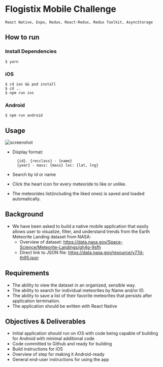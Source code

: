 # Flogistix Mobile Challenge

```
React Native, Expo, Redux, React-Redux, Redux Toolkit, AsyncStorage
```
## How to run

### Install Dependencies

```
$ yarn
```

### iOS

```
$ cd ios && pod install
$ cd ..
$ npm run ios
```

### Android

```
$ npm run android
```

## Usage

![screenshot](https://i.ibb.co/CbrcfXx/Simulator-Screen-Shot-i-Phone-11-2021-09-21-at-09-44-07.png)
- Display format: 

  ```
    {id}. {recclass} - {name}
    {year} - mass: {mass} loc: {lat, lng}
  ```
- Search by id or name
- Click the heart icon for every meteoride to like or unlike.
- The meteorides list(including the liked ones) is saved and loaded automatically. 

## Background
* We have been asked to build a native mobile application that easily allows user to visualize, filter, and understand trends from the Earth Meteorite Landing dataset from NASA:
  * Overview of dataset: https://data.nasa.gov/Space-Science/Meteorite-Landings/gh4g-9sfh
  * Direct link to JSON file: https://data.nasa.gov/resource/y77d-th95.json

## Requirements
* The ability to view the dataset in an organized, sensible way.
* The ability to search for individual meteorites by Name and/or ID.
* The ability to save a list of their favorite meteorites that persists after application termination.
* The application should be written with React Native

## Objectives & Deliverables
* Initial application should run on iOS with code being capable of building for Android with minimal additional code
* Code committed to Github and ready for building
* Build instructions for iOS
* Overview of step for making it Android-ready
* General end-user instructions for using the app 